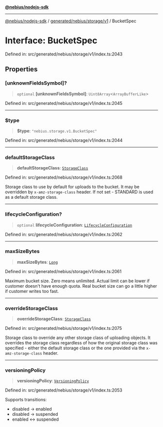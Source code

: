 [**@nebius/nodejs-sdk**](../../../../../README.md)

---

[@nebius/nodejs-sdk](../../../../../README.md) / [generated/nebius/storage/v1](../README.md) / BucketSpec

# Interface: BucketSpec

Defined in: src/generated/nebius/storage/v1/index.ts:2043

## Properties

### \[unknownFieldsSymbol\]?

> `optional` **\[unknownFieldsSymbol\]**: `Uint8Array`\<`ArrayBufferLike`\>

Defined in: src/generated/nebius/storage/v1/index.ts:2045

---

### $type

> **$type**: `"nebius.storage.v1.BucketSpec"`

Defined in: src/generated/nebius/storage/v1/index.ts:2044

---

### defaultStorageClass

> **defaultStorageClass**: [`StorageClass`](../type-aliases/StorageClass.md)

Defined in: src/generated/nebius/storage/v1/index.ts:2068

Storage class to use by default for uploads to the bucket. It may be overridden by `x-amz-storage-class` header.
If not set - STANDARD is used as a default storage class.

---

### lifecycleConfiguration?

> `optional` **lifecycleConfiguration**: [`LifecycleConfiguration`](LifecycleConfiguration.md)

Defined in: src/generated/nebius/storage/v1/index.ts:2062

---

### maxSizeBytes

> **maxSizeBytes**: [`Long`](../../../../../runtime/protos/core/classes/Long.md)

Defined in: src/generated/nebius/storage/v1/index.ts:2061

Maximum bucket size.
Zero means unlimited.
Actual limit can be lower if customer doesn't have enough quota.
Real bucket size can go a little higher if customer writes too fast.

---

### overrideStorageClass

> **overrideStorageClass**: [`StorageClass`](../type-aliases/StorageClass.md)

Defined in: src/generated/nebius/storage/v1/index.ts:2075

Storage class to override any other storage class of uploading objects. It overrides the storage class regardless
of how the original storage class was specified - either the default storage class
or the one provided via the `x-amz-storage-class` header.

---

### versioningPolicy

> **versioningPolicy**: [`VersioningPolicy`](../type-aliases/VersioningPolicy.md)

Defined in: src/generated/nebius/storage/v1/index.ts:2053

Supports transitions:

- disabled -> enabled
- disabled -> suspended
- enabled <-> suspended
